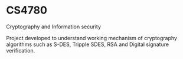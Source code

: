 # CS4780
Cryptography and Information security

Project developed to understand working mechanism of cryptography algorithms such as S-DES, Tripple SDES, RSA and Digital signature verification.
